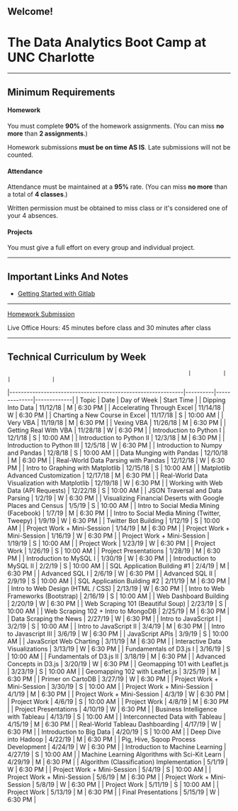 Welcome!
-----------------------------------------
# The Data Analytics Boot Camp at UNC Charlotte


-----------------------------------------


## Minimum Requirements


#### Homework


You must complete **90%** of the homework assignments. (You can miss **no more** than **2 assignments**.)


Homework submissions **must be on time AS IS**. Late submissions will not be counted.


#### Attendance


Attendance must be maintained at a **95%** rate. (You can miss **no more** than a total of **4 classes**.)


Written permission must be obtained to miss class or it's considered one of your 4 absences.


#### Projects


You must give a full effort on every group and individual project.

-----------------------------------------


## Important Links And Notes


- [Getting Started with Gitlab](guides/gitlab/readme.md)

-----------------------------------------


[Homework Submission](http://bootcampspot.com)


Live Office Hours: 45 minutes before class and 30 minutes after class


-----------------------------------------
## Technical Curriculum by Week
                                                             |          |              |             | 
|-------------------------------------------------------------|----------|--------------|-------------| 
| Topic                                                       | Date     | Day of Week  | Start Time  | 
| Dipping Into Data                                           | 11/12/18 | M            | 6:30 PM     | 
| Accelerating Through Excel                                  | 11/14/18 | W            | 6:30 PM     | 
| Charting a New Course in Excel                              | 11/17/18 | S            | 10:00 AM    | 
| Very VBA                                                    | 11/19/18 | M            | 6:30 PM     | 
| Vexing VBA                                                  | 11/26/18 | M            | 6:30 PM     | 
| Getting Real With VBA                                       | 11/28/18 | W            | 6:30 PM     | 
| Introduction to Python I                                    | 12/1/18  | S            | 10:00 AM    | 
| Introduction to Python II                                   | 12/3/18  | M            | 6:30 PM     | 
| Introduction to Python III                                  | 12/5/18  | W            | 6:30 PM     | 
| Introduction to Numpy and Pandas                            | 12/8/18  | S            | 10:00 AM    | 
| Data Munging with Pandas                                    | 12/10/18 | M            | 6:30 PM     | 
| Real-World Data Parsing with Pandas                         | 12/12/18 | W            | 6:30 PM     | 
| Intro to Graphing with Matplotlib                           | 12/15/18 | S            | 10:00 AM    | 
| Matplotlib Advanced Customization                           | 12/17/18 | M            | 6:30 PM     | 
| Real-World Data Visualization with Matplotlib               | 12/19/18 | W            | 6:30 PM     | 
| Working with Web Data (API Requests)                        | 12/22/18 | S            | 10:00 AM    | 
| JSON Traversal and Data Parsing                             | 1/2/19   | W            | 6:30 PM     | 
| Visualizing Financial Deserts with Google Places and Census | 1/5/19   | S            | 10:00 AM    | 
| Intro to Social Media Mining (Facebook)                     | 1/7/19   | M            | 6:30 PM     | 
| Intro to Social Media Mining (Twitter, Tweepy)              | 1/9/19   | W            | 6:30 PM     | 
| Twitter Bot Building                                        | 1/12/19  | S            | 10:00 AM    | 
| Project Work + Mini-Session                                 | 1/14/19  | M            | 6:30 PM     | 
| Project Work + Mini-Session                                 | 1/16/19  | W            | 6:30 PM     | 
| Project Work + Mini-Session                                 | 1/19/19  | S            | 10:00 AM    | 
| Project Work                                                | 1/23/19  | W            | 6:30 PM     | 
| Project Work                                                | 1/26/19  | S            | 10:00 AM    | 
| Project Presentations                                       | 1/28/19  | M            | 6:30 PM     | 
| Introduction to MySQL I                                     | 1/30/19  | W            | 6:30 PM     | 
| Introduction to MySQL II                                    | 2/2/19   | S            | 10:00 AM    | 
| SQL Application Building #1                                 | 2/4/19   | M            | 6:30 PM     | 
| Advanced SQL I                                              | 2/6/19   | W            | 6:30 PM     | 
| Advanced SQL II                                             | 2/9/19   | S            | 10:00 AM    | 
| SQL Application Building #2                                 | 2/11/19  | M            | 6:30 PM     | 
| Intro to Web Design (HTML / CSS)                            | 2/13/19  | W            | 6:30 PM     | 
| Intro to Web Frameworks (Bootstrap)                         | 2/16/19  | S            | 10:00 AM    | 
| Web Dashboard Building                                      | 2/20/19  | W            | 6:30 PM     | 
| Web Scraping 101 (Beautiful Soup)                           | 2/23/19  | S            | 10:00 AM    | 
| Web Scraping 102 + Intro to MongoDB                         | 2/25/19  | M            | 6:30 PM     | 
| Data Scraping the News                                      | 2/27/19  | W            | 6:30 PM     | 
| Intro to JavaScript I                                       | 3/2/19   | S            | 10:00 AM    | 
| Intro to JavaScript II                                      | 3/4/19   | M            | 6:30 PM     | 
| Intro to Javascript III                                     | 3/6/19   | W            | 6:30 PM     | 
| JavaScript APIs                                             | 3/9/19   | S            | 10:00 AM    | 
| JavaScript Web Charting                                     | 3/11/19  | M            | 6:30 PM     | 
| Interactive Data Visualizations                             | 3/13/19  | W            | 6:30 PM     | 
| Fundamentals of D3.js I                                     | 3/16/19  | S            | 10:00 AM    | 
| Fundamentals of D3.js II                                    | 3/18/19  | M            | 6:30 PM     | 
| Advanced Concepts in D3.js                                  | 3/20/19  | W            | 6:30 PM     | 
| Geomapping 101 with Leaflet.js                              | 3/23/19  | S            | 10:00 AM    | 
| Geomapping 102 with Leaflet.js                              | 3/25/19  | M            | 6:30 PM     | 
| Primer on CartoDB                                           | 3/27/19  | W            | 6:30 PM     | 
| Project Work + Mini-Session                                 | 3/30/19  | S            | 10:00 AM    | 
| Project Work + Mini-Session                                 | 4/1/19   | M            | 6:30 PM     | 
| Project Work + Mini-Session                                 | 4/3/19   | W            | 6:30 PM     | 
| Project Work                                                | 4/6/19   | S            | 10:00 AM    | 
| Project Work                                                | 4/8/19   | M            | 6:30 PM     | 
| Project Presentations                                       | 4/10/19  | W            | 6:30 PM     | 
| Business Intelligence with Tableau                          | 4/13/19  | S            | 10:00 AM    | 
| Interconnected Data with Tableau                            | 4/15/19  | M            | 6:30 PM     | 
| Real-World Tableau Dashboarding                             | 4/17/19  | W            | 6:30 PM     | 
| Introduction to Big Data                                    | 4/20/19  | S            | 10:00 AM    | 
| Deep Dive into Hadoop                                       | 4/22/19  | M            | 6:30 PM     | 
| Pig, Hive, Sqoop Process Development                        | 4/24/19  | W            | 6:30 PM     | 
| Introduction to Machine Learning                            | 4/27/19  | S            | 10:00 AM    | 
| Machine Learning Algorithms with Sci-Kit Learn              | 4/29/19  | M            | 6:30 PM     | 
| Algorithm (Classification) Implementation                   | 5/1/19   | W            | 6:30 PM     | 
| Project Work + Mini-Session                                 | 5/4/19   | S            | 10:00 AM    | 
| Project Work + Mini-Session                                 | 5/6/19   | M            | 6:30 PM     | 
| Project Work + Mini-Session                                 | 5/8/19   | W            | 6:30 PM     | 
| Project Work                                                | 5/11/19  | S            | 10:00 AM    | 
| Project Work                                                | 5/13/19  | M            | 6:30 PM     | 
| Final Presentations                                         | 5/15/19  | W            | 6:30 PM     | 

